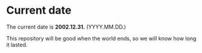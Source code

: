 # Current date

The current date is **2002.12.31.** (YYYY.MM.DD.)

This repository will be good when the world ends, so we will know how long it lasted.